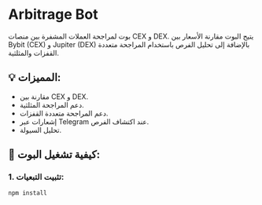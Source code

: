 # Arbitrage Bot

بوت لمراجحة العملات المشفرة بين منصات CEX و DEX. يتيح البوت مقارنة الأسعار بين Bybit (CEX) و Jupiter (DEX) بالإضافة إلى تحليل الفرص باستخدام المراجحة متعددة القفزات والمثلثية.

## 💡 المميزات:
- مقارنة بين CEX و DEX.
- دعم المراجحة المثلثية.
- دعم المراجحة متعددة القفزات.
- إشعارات عبر Telegram عند اكتشاف الفرص.
- تحليل السيولة.

## 🔧 كيفية تشغيل البوت:

### 1. تثبيت التبعيات:
```bash
npm install
